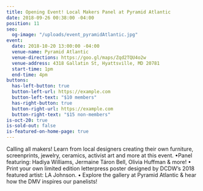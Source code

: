 ```yaml
---
title: Opening Event! Local Makers Panel at Pyramid Atlantic
date: 2018-09-26 00:38:00 -04:00
position: 11
seo:
  og-image: "/uploads/event_pyramidAtlantic.jpg"
event:
  date: 2018-10-20 13:00:00 -04:00
  venue-name: Pyramid Atlantic
  venue-directions: https://goo.gl/maps/Zqd2TQU4o2w
  venue-address: 4318 Gallatin St, Hyattsville, MD 20781
  start-time: 1pm
  end-time: 4pm
buttons:
  has-left-button: true
  button-left-url: https://example.com
  button-left-text: "$10 members"
  has-right-button: true
  button-right-url: https://example.com
  button-right-text: "$15 non-members"
is-oct-20: true
is-sold-out: false
is-featured-on-home-page: true
---
```


Calling all makers! Learn from local designers creating their own furniture, screenprints, jewelry, ceramics, activist art and more at this event.
•Panel featuring: Hadiya Williams, Jermaine Táron Bell, Olivia Huffman & more!
• Print your own limited edition letterpress poster designed by DCDW’s 2018 featured artist: LA Johnson.
• Explore the gallery at Pyramid Atlantic & hear how the DMV inspires our panelists!
